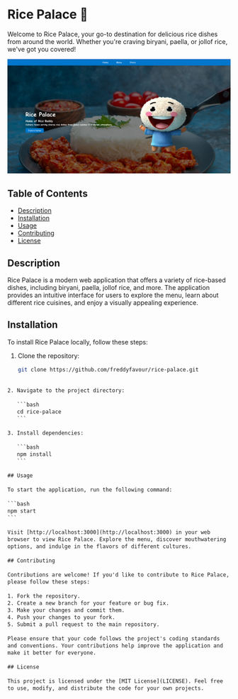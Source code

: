 
# Rice Palace 🍚

Welcome to Rice Palace, your go-to destination for delicious rice dishes from around the world. Whether you're craving biryani, paella, or jollof rice, we've got you covered!

![Preview](assets/preview.png)

## Table of Contents

- [Description](#description)
- [Installation](#installation)
- [Usage](#usage)
- [Contributing](#contributing)
- [License](#license)

## Description

Rice Palace is a modern web application that offers a variety of rice-based dishes, including biryani, paella, jollof rice, and more. The application provides an intuitive interface for users to explore the menu, learn about different rice cuisines, and enjoy a visually appealing experience.

## Installation

To install Rice Palace locally, follow these steps:

1. Clone the repository:

   ```bash
   git clone https://github.com/freddyfavour/rice-palace.git
   ```
````

2. Navigate to the project directory:

   ```bash
   cd rice-palace
   ```

3. Install dependencies:

   ```bash
   npm install
   ```

## Usage

To start the application, run the following command:

```bash
npm start
```

Visit [http://localhost:3000](http://localhost:3000) in your web browser to view Rice Palace. Explore the menu, discover mouthwatering options, and indulge in the flavors of different cultures.

## Contributing

Contributions are welcome! If you'd like to contribute to Rice Palace, please follow these steps:

1. Fork the repository.
2. Create a new branch for your feature or bug fix.
3. Make your changes and commit them.
4. Push your changes to your fork.
5. Submit a pull request to the main repository.

Please ensure that your code follows the project's coding standards and conventions. Your contributions help improve the application and make it better for everyone.

## License

This project is licensed under the [MIT License](LICENSE). Feel free to use, modify, and distribute the code for your own projects.
